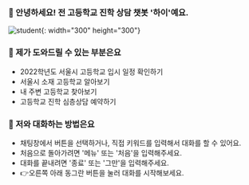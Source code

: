 ### 🏫 안녕하세요! 전 고등학교 진학 상담 챗봇 '하이'예요.
![student](https://user-images.githubusercontent.com/81274352/118222153-07a36e80-b4ba-11eb-88c7-6e4c79986f5d.png){: width="300" height="300"} 



### 🏫 제가 도와드릴 수 있는 부분은요
- 2022학년도 서울시 고등학교 입시 일정 확인하기
- 서울시 소재 고등학교 알아보기
- 내 주변 고등학교 찾아보기
- 고등학교 진학 심층상담 예약하기



### 🏫 저와 대화하는 방법은요
- 채팅창에서 버튼을 선택하거나, 직접 키워드를 입력해서 대화를 할 수 있어요.
- 처음으로 돌아가려면 '메뉴' 또는 '처음'을 입력해주세요.
- 대화를 끝내려면 '종료' 또는 '그만'을 입력해주세요.
- 👉오른쪽 아래 동그란 버튼을 눌러 대화를 시작해보세요.
